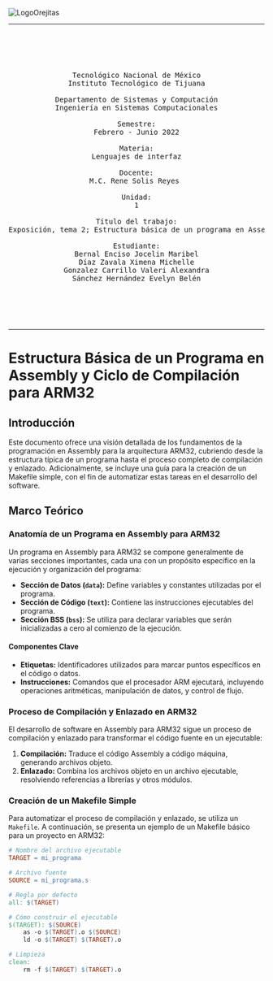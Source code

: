 
<!---
   Para comentarios usar este bloque para documentar pendientes, secuencias, etc.
--->


![LogoOrejitas](https://github.com/tectijuana/24b3expot2arm32-orejitas-chismosas/assets/105814833/de2e6f64-3188-447f-b597-796ba6ceefb5)

------

<pre>

	<p align=center>

Tecnológico Nacional de México
Instituto Tecnológico de Tijuana

Departamento de Sistemas y Computación
Ingeniería en Sistemas Computacionales

Semestre:
Febrero - Junio 2022

Materia:
Lenguajes de interfaz

Docente:
M.C. Rene Solis Reyes 

Unidad:
1

Título del trabajo:
Exposición, tema 2; Estructura básica de un programa en Assembly y ciclo de compilación

Estudiante:
Bernal Enciso Jocelin Maribel
Díaz Zavala Ximena Michelle
Gonzalez Carrillo Valeri Alexandra
Sánchez Hernández Evelyn Belén

	</p>

</pre>
------

# Estructura Básica de un Programa en Assembly y Ciclo de Compilación para ARM32

## Introducción

Este documento ofrece una visión detallada de los fundamentos de la programación en Assembly para la arquitectura ARM32, cubriendo desde la estructura típica de un programa hasta el proceso completo de compilación y enlazado. Adicionalmente, se incluye una guía para la creación de un Makefile simple, con el fin de automatizar estas tareas en el desarrollo del software.

## Marco Teórico

### Anatomía de un Programa en Assembly para ARM32

Un programa en Assembly para ARM32 se compone generalmente de varias secciones importantes, cada una con un propósito específico en la ejecución y organización del programa:

- **Sección de Datos (`data`):** Define variables y constantes utilizadas por el programa.
- **Sección de Código (`text`):** Contiene las instrucciones ejecutables del programa.
- **Sección BSS (`bss`):** Se utiliza para declarar variables que serán inicializadas a cero al comienzo de la ejecución.

#### Componentes Clave

- **Etiquetas:** Identificadores utilizados para marcar puntos específicos en el código o datos.
- **Instrucciones:** Comandos que el procesador ARM ejecutará, incluyendo operaciones aritméticas, manipulación de datos, y control de flujo.

### Proceso de Compilación y Enlazado en ARM32

El desarrollo de software en Assembly para ARM32 sigue un proceso de compilación y enlazado para transformar el código fuente en un ejecutable:

1. **Compilación:** Traduce el código Assembly a código máquina, generando archivos objeto.
2. **Enlazado:** Combina los archivos objeto en un archivo ejecutable, resolviendo referencias a librerías y otros módulos.

### Creación de un Makefile Simple

Para automatizar el proceso de compilación y enlazado, se utiliza un `Makefile`. A continuación, se presenta un ejemplo de un Makefile básico para un proyecto en ARM32:

```makefile
# Nombre del archivo ejecutable
TARGET = mi_programa

# Archivo fuente
SOURCE = mi_programa.s

# Regla por defecto
all: $(TARGET)

# Cómo construir el ejecutable
$(TARGET): $(SOURCE)
    as -o $(TARGET).o $(SOURCE)
    ld -o $(TARGET) $(TARGET).o

# Limpieza
clean:
    rm -f $(TARGET) $(TARGET).o


